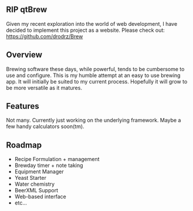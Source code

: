 ## RIP qtBrew

Given my recent exploration into the world of web development, I have decided to implement this project as a website.  Please check out:  https://github.com/drodrz/Brew

## Overview

Brewing software these days, while powerful, tends to be cumbersome to use and configure.  This is my humble attempt at an easy to use brewing app.  It will initially be suited to my current process.  Hopefully it will grow to be more versatile as it matures.

## Features

Not many.  Currently just working on the underlying framework.  Maybe a few handy calculators soon(tm).

## Roadmap

- Recipe Formulation + management
- Brewday timer + note taking
- Equipment Manager
- Yeast Starter
- Water chemistry
- BeerXML Support
- Web-based interface
- etc...